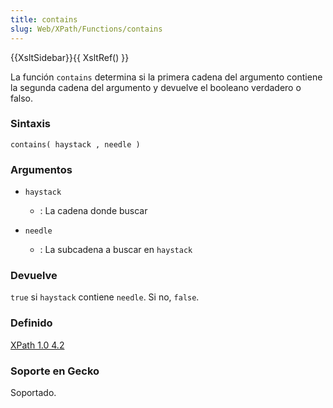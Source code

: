 ```yaml
---
title: contains
slug: Web/XPath/Functions/contains
---
```


{{XsltSidebar}}{{ XsltRef() }}

La función `contains` determina si la primera cadena del argumento contiene la segunda cadena del argumento y devuelve el booleano verdadero o falso.

### Sintaxis

```
contains( haystack , needle )
```

### Argumentos

- `haystack`

  - : La cadena donde buscar

- `needle`
  - : La subcadena a buscar en `haystack`

### Devuelve

`true` si `haystack` contiene `needle`. Si no, `false`.

### Definido

[XPath 1.0 4.2](http://www.w3.org/TR/xpath#function-contains)

### Soporte en Gecko

Soportado.
